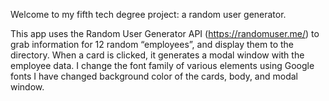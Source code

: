 Welcome to my fifth tech degree project: a random user generator.

This app uses the Random User Generator API (https://randomuser.me/) to grab information for 12 random “employees”, and display them to the directory.
When a card is clicked, it generates a modal window with the employee data.
I change the font family of various elements using Google fonts
I have changed background color of the cards, body, and modal window.
